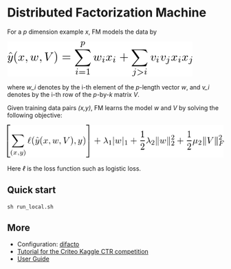 # Distributed Factorization Machine

For a *p* dimension example *x*, FM models the data by

![hat_y](guide/hat_y.png)

where *w_i* denotes by the i-th element of the *p*-length vector *w*, and *v_i*
denotes by the i-th row of the *p*-by-*k* matrix *V*.

Given training data pairs *(x,y)*, FM learns the model
*w* and *V* by solving the following objective:

<!-- \left[\sum_{(x,y)} \ell(\hat y(x,w,V), y)\right] + \lambda_1 |w|_1 + \frac{1}{2} \lambda_2
\|w\|_2^2 + \frac{1}{2} \mu_2 \|V\|_F^2 -->

![obj](guide/obj.png)

Here *ℓ* is the loss function such as logistic loss.

## Quick start

```
sh run_local.sh
```

## More
- Configuration: [difacto](../../doc/learn/difacto.rst)
- [Tutorial for the Criteo Kaggle CTR competition](http://wormhole.readthedocs.org/en/latest/tutorial/criteo_kaggle.html)
- [User Guide](http://wormhole.readthedocs.org/en/latest/learn/difacto.html)
